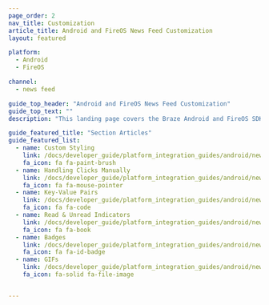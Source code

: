 ```yaml
---
page_order: 2
nav_title: Customization
article_title: Android and FireOS News Feed Customization
layout: featured

platform:
  - Android
  - FireOS

channel:
  - news feed

guide_top_header: "Android and FireOS News Feed Customization"
guide_top_text: ""
description: "This landing page covers the Braze Android and FireOS SDK News Feed customization options such as custom styling, handling clicks manually, key-value pairs, and more."

guide_featured_title: "Section Articles"
guide_featured_list:
  - name: Custom Styling
    link: /docs/developer_guide/platform_integration_guides/android/news_feed/customization/custom_styling/
    fa_icon: fa fa-paint-brush
  - name: Handling Clicks Manually
    link: /docs/developer_guide/platform_integration_guides/android/news_feed/customization/click_listener/
    fa_icon: fa fa-mouse-pointer
  - name: Key-Value Pairs
    link: /docs/developer_guide/platform_integration_guides/android/news_feed/customization/key_value_pairs/
    fa_icon: fa fa-code
  - name: Read & Unread Indicators
    link: /docs/developer_guide/platform_integration_guides/android/news_feed/customization/read_and_unread/
    fa_icon: fa fa-book
  - name: Badges
    link: /docs/developer_guide/platform_integration_guides/android/news_feed/customization/badges/
    fa_icon: fa fa-id-badge
  - name: GIFs
    link: /docs/developer_guide/platform_integration_guides/android/news_feed/customization/gifs/
    fa_icon: fa-solid fa-file-image


---
```

<br><br>